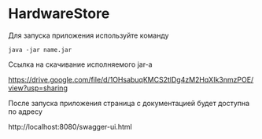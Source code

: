# HardwareStore

Для запуска приложения используйте команду

`java -jar name.jar`

Ссылка на скачивание исполняемого jar-а

https://drive.google.com/file/d/1OHsabuqKMCS2tlDg4zM2HqXIk3nmzPOE/view?usp=sharing

После запуска приложения страница с документацией будет доступна по адресу

http://localhost:8080/swagger-ui.html
